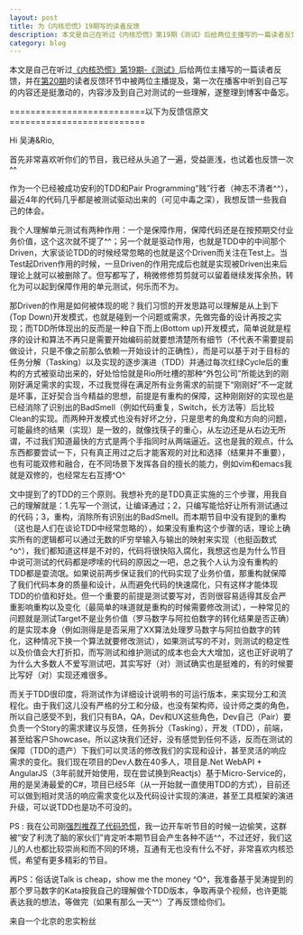 ```yaml
---
layout: post
title: 为《内核恐慌》19期写的读者反馈
description: 本文是自己在听过《内核恐慌》第19期《测试》后给两位主播写的一篇读者反馈，并在第20期的读者反馈环节中被两位主播提及，第一次在播客中听到自己写的内容还是挺激动的，内容涉及到自己对测试的一些理解，遂整理到博客中备忘。
category: blog
---
```


本文是自己在听过[《内核恐慌》第19期-《测试》](http://ipn.li/kernelpanic/19/)后给两位主播写的一篇读者反馈，并在[第20期](http://ipn.li/kernelpanic/20/)的读者反馈环节中被两位主播提及，第一次在播客中听到自己写的内容还是挺激动的，内容涉及到自己对测试的一些理解，遂整理到博客中备忘。


==========================以下为反馈信原文==========================

Hi 吴涛&Rio,

首先非常喜欢听你们的节目，我已经从头追了一遍，受益匪浅，也试着也反馈一次^^

作为一个已经被成功安利的TDD和Pair Programming“贱”行者（神志不清者^^），最近4年的代码几乎都是被测试驱动出来的（可见中毒之深），我想反馈一些我自己的体会。

我个人理解单元测试有两种作用：一个是保障作用，保障代码还是在按预期交付业务价值，这个这次就不提了^^；另一个就是驱动作用，也就是TDD中的中间那个Driven，大家谈论TDD的时候经常忽略的也就是这个Driven而关注在Test上。当Test起Driven作用的时候，一旦Driven的作用完成后也就是实现被Driven出来后理论上就可以被删除了。但写都写了，稍微修修剪剪就可以留着继续发挥余热，转化为可以起到保障作用的单元测试，何乐而不为。

那Driven的作用是如何被体现的呢？我们习惯的开发思路可以理解是从上到下(Top Down)开发模式，也就是碰到一个问题或需求，先做完备的设计再按之实现；而TDD所体现出的反而是一种自下而上(Bottom up)开发模式，简单说就是程序的设计和算法不再只是需要开始编码前就要想清楚所有细节（不代表不需要提前做设计，只是不像之前那么依赖一开始设计的正确性），而是可以基于对于目标的任务分解（Tasking）以及实现的逐步演进（TDD）并通过每次红绿Cycle后的重构的方式被驱动出来的，好处恰恰就是Rio所吐槽的那种“外包公司”所能达到的刚刚好满足需求的实现，不过我觉得在满足所有业务需求的前提下“刚刚好”不一定就是坏事，正好契合当今精益的思想，前提是有重构的保障，这种刚刚好的实现也是已经消除了识别出的BadSmell（例如代码重复，Switch，长方法等）后比较Clean的实现。而两种开发模式也没有好坏之分，只是思考的角度和方向的问题，可能最终的结果（实现）是一致的，就像找筷子的重心，从左边还是从右边无所谓，不过我们知道最快的方式是两个手指同时从两端逼近。这也是我的观点，什么东西都要尝试一下，只有真正用过之后才能客观的对比和选择（结果并不重要），也有可能双修和融合，在不同场景下发挥各自的擅长的能力，例如vim和emacs我就是双修的，也经常左右互搏^O^

文中提到了的TDD的三个原则。我想补充的是TDD真正实施的三个步骤，用我自己的理解就是：1.先写一个测试，让编译通过；2，只编写能恰好让所有测试通过的代码；3，重构，消除所有识别出的BadSmell。而本期节目中没有提到的重构（这也是人们在谈论TDD中经常忽略的），如果没有重构这个步骤的话，理论上确实所有的逻辑都可以通过无数的IF穷举输入与输出的映射来实现（也挺函数式^o^），我们都知道这样是不对的，代码将很快陷入腐化，我想这也是为什么节目中说可测试的代码都是啰嗦的代码的原因之一吧，总之我个人认为没有重构的TDD都是耍流氓。如果说前两步保证我们的代码实现了业务价值，那重构就保障了我们代码本身的质量和设计，从而避免代码的快速腐化，只有这样才能体现TDD的价值和好处。但一个重要的前提是测试要写对，否则很容易适得其反会严重影响重构以及变化（最简单的味道就是重构的时候需要修改测试），一种常见的问题就是测试Target不是业务价值（罗马数字与阿拉伯数字的转化结果是否正确）的是实现本身（例如测得是是否采用了XX算法处理罗马数字与阿拉伯数字的转化，这种情况下换一个算法就要修改测试），如果测试写的不对，则测试的稳定性以及价值会大打折扣，而写测试和维护测试的成本也会大大增加，这也正好说明了为什么大多数人不爱写测试吧，其实写好（对）测试确实也是挺难的，有的时候要比写好（对）实现还难很多。

而关于TDD很印度，将测试作为详细设计说明书的可运行版本，来实现分工和流程化。由于我们这儿没有严格的分工和分级，也没有架构师，设计师之类的角色，所以自己感受不到，我们只有BA，QA，Dev和UX这些角色，Dev自己（Pair）要负责一个Story的需求建议与反馈，任务拆分（Tasking），开发（TDD），前端，甚至给客户Showcase。所以这块我们还好，没有感觉到任何不适，反而在测试的保障（TDD的遗产）下我们可以灵活的修改我们的实现和设计，甚至灵活的响应需求的变化。我们现在项目的Dev人数在40多人，项目是.Net WebAPI + AngularJS（3年前就开始使用，现在尝试换到Reactjs）基于Micro-Service的，用的是吴涛最爱的C#，项目已经5年（从一开始就一直使用TDD的方式），目前还可以做到相对灵活的响应需求变化以及代码设计实现的演进，甚至工具框架的演进升级，可以说TDD也是功不可没的。

PS : 我在公司刚[强烈推荐了代码恐慌](http://wj1s.github.io/jj-05/)，我一边开车听节目的时候一边偷笑，这群被“安了利洗了脑的家伙们”肯定听本期节目会产生各种不适^^，不过还好，我们这儿的人也都比较崇尚和而不同的环境，互通有无也没有什么不好，非常喜欢内核恐慌，希望有更多精彩的节目。

再PS：俗话说Talk is cheap，show me the money ^O^，我准备基于吴涛提到的那个罗马数字的Kata按我自己的理解做个TDD版本，争取再录个视频，也许更能表达我的想法，等做完（如果有那么一天^^）了再反馈给你们。


来自一个北京的忠实粉丝

